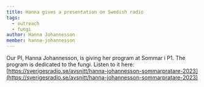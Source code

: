 ```yaml
---
title: Hanna gives a presentation on Swedish radio
tags:
  - outreach
  - fungi
author: Hanna Johannesson
member: hanna-johannesson
---
```


Our PI, Hanna Johannesson, is giving her program at Sommar i P1. The program is dedicated to the fungi. Listen to it here: [https://sverigesradio.se/avsnitt/hanna-johannesson-sommarpratare-2023](https://sverigesradio.se/avsnitt/hanna-johannesson-sommarpratare-2023)